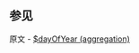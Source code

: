 ## 参见

原文 - [$dayOfYear (aggregation)]( https://docs.mongodb.com/manual/reference/operator/aggregation/dayOfYear/ )


